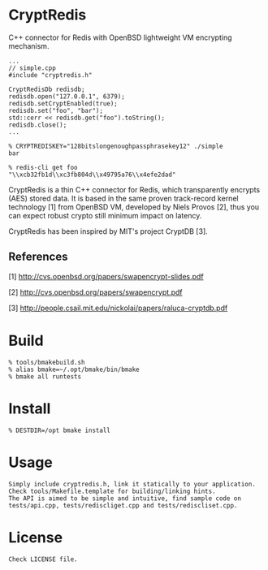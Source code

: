 CryptRedis
==========

C++ connector for Redis with OpenBSD lightweight VM encrypting mechanism.

    ...
    // simple.cpp
    #include "cryptredis.h"

    CryptRedisDb redisdb;
    redisdb.open("127.0.0.1", 6379);
    redisdb.setCryptEnabled(true);
    redisdb.set("foo", "bar");
    std::cerr << redisdb.get("foo").toString();
    redisdb.close();
    ...

    % CRYPTREDISKEY="128bitslongenoughpassphrasekey12" ./simple
    bar

    % redis-cli get foo
    "\\xcb32fb1d\\xc3fb804d\\x49795a76\\x4efe2dad"

CryptRedis is a thin C++ connector for Redis, which transparently encrypts
(AES) stored data.  It is based in the same proven track-record kernel
technology [1] from OpenBSD VM, developed by Niels Provos [2], thus you can
expect robust crypto still minimum impact on latency.

CryptRedis has been inspired by MIT's project CryptDB [3].

References
----------
[1] http://cvs.openbsd.org/papers/swapencrypt-slides.pdf

[2] http://cvs.openbsd.org/papers/swapencrypt.pdf

[3] http://people.csail.mit.edu/nickolai/papers/raluca-cryptdb.pdf


Build
=====
    % tools/bmakebuild.sh
    % alias bmake=~/.opt/bmake/bin/bmake
    % bmake all runtests

Install
=======
    % DESTDIR=/opt bmake install

Usage
=====
    Simply include cryptredis.h, link it statically to your application.
    Check tools/Makefile.template for building/linking hints.
    The API is aimed to be simple and intuitive, find sample code on
    tests/api.cpp, tests/rediscliget.cpp and tests/rediscliset.cpp.

License
======
    Check LICENSE file.
